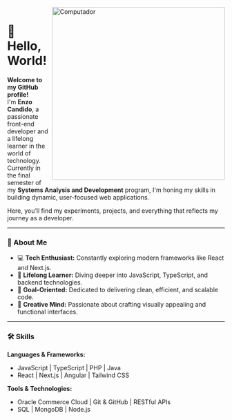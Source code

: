 <img src="https://raw.githubusercontent.com/MicaelliMedeiros/micaellimedeiros/master/image/computer-illustration.png" min-width="400px" max-width="400px" width="400px" align="right" alt="Computador">

# 🌟 Hello, World!  

**Welcome to my GitHub profile!**  
I'm **Enzo Candido**, a passionate front-end developer and a lifelong learner in the world of technology. Currently in the final semester of my **Systems Analysis and Development** program, I'm honing my skills in building dynamic, user-focused web applications.  

Here, you’ll find my experiments, projects, and everything that reflects my journey as a developer.  

---

### 🚀 About Me  

- 💻 **Tech Enthusiast:** Constantly exploring modern frameworks like React and Next.js.  
- 🌱 **Lifelong Learner:** Diving deeper into JavaScript, TypeScript, and backend technologies.  
- 🎯 **Goal-Oriented:** Dedicated to delivering clean, efficient, and scalable code.  
- 🎨 **Creative Mind:** Passionate about crafting visually appealing and functional interfaces.  

---

### 🛠️ Skills  

**Languages & Frameworks:**  
- JavaScript | TypeScript | PHP | Java  
- React | Next.js | Angular | Tailwind CSS  

**Tools & Technologies:**  
- Oracle Commerce Cloud | Git & GitHub | RESTful APIs  
- SQL | MongoDB | Node.js
